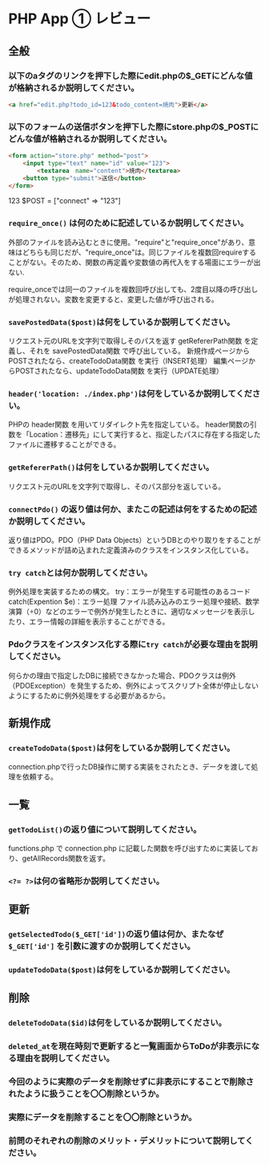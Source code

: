 # PHP App ① レビュー

## 全般

### 以下のaタグのリンクを押下した際にedit.phpの$_GETにどんな値が格納されるか説明してください。

```html
<a href="edit.php?todo_id=123&todo_content=焼肉">更新</a>
```

### 以下のフォームの送信ボタンを押下した際にstore.phpの$_POSTにどんな値が格納されるか説明してください。

```html
<form action="store.php" method="post">
    <input type="text" name="id" value="123">
		<textarea　name="content">焼肉</textarea>
    <button type="submit">送信</button>
</form>
```
123 $POST = ["connect" => "123"]

### `require_once()` は何のために記述しているか説明してください。
外部のファイルを読み込むときに使用。"require"と"require_once"があり、意味はどちらも同じだが、"require_once"は。同じファイルを複数回requireすることがない。そのため、関数の再定義や変数値の再代入をする場面にエラーが出ない.

require_onceでは同一のファイルを複数回呼び出しても、2度目以降の呼び出しが処理されない。変数を変更すると、変更した値が呼び出される。

### `savePostedData($post)`は何をしているか説明してください。
リクエスト元のURLを文字列で取得しそのパスを返す getRefererPath関数 を定義し、それを savePostedData関数 で呼び出している。
新規作成ページからPOSTされたなら、createTodoData関数 を実行（INSERT処理）
編集ページからPOSTされたなら、updateTodoData関数 を実行（UPDATE処理）

### `header('location: ./index.php')`は何をしているか説明してください。
PHPの header関数 を用いてリダイレクト先を指定している。
header関数の引数を「Location：遷移先」にして実行すると、指定したパスに存在する指定したファイルに遷移することができる。

### `getRefererPath()`は何をしているか説明してください。
リクエスト元のURLを文字列で取得し、そのパス部分を返している。

### `connectPdo()` の返り値は何か、またこの記述は何をするための記述か説明してください。
返り値はPDO。PDO（PHP Data Objects）というDBとのやり取りをすることができるメソッドが詰め込まれた定義済みのクラスをインスタンス化している。

### `try catch`とは何か説明してください。
例外処理を実装するための構文。
try：エラーが発生する可能性のあるコード
catch(Expention $e)：エラー処理
ファイル読み込みのエラー処理や接続、数学演算（÷0）などのエラーで例外が発生したときに、適切なメッセージを表示したり、エラー情報の詳細を表示することができる。

### Pdoクラスをインスタンス化する際に`try catch`が必要な理由を説明してください。
何らかの理由で指定したDBに接続できなかった場合、PDOクラスは例外（PDOException）を発生するため、例外によってスクリプト全体が停止しないようにするために例外処理をする必要があるから。

## 新規作成

### `createTodoData($post)`は何をしているか説明してください。
connection.phpで行ったDB操作に関する実装をされたとき、データを渡して処理を依頼する。

## 一覧

### `getTodoList()`の返り値について説明してください。
functions.php で connection.php に記載した関数を呼び出すために実装しており、getAllRecords関数を返す。

### `<?= ?>`は何の省略形か説明してください。
<?php echo ?>

## 更新

### `getSelectedTodo($_GET['id'])`の返り値は何か、またなぜ`$_GET['id']` を引数に渡すのか説明してください。

### `updateTodoData($post)`は何をしているか説明してください。

## 削除

### `deleteTodoData($id)`は何をしているか説明してください。

### `deleted_at`を現在時刻で更新すると一覧画面からToDoが非表示になる理由を説明してください。

### 今回のように実際のデータを削除せずに非表示にすることで削除されたように扱うことを〇〇削除というか。

### 実際にデータを削除することを〇〇削除というか。

### 前問のそれぞれの削除のメリット・デメリットについて説明してください。
